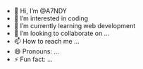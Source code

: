 - 👋 Hi, I’m @A7NDY
- 👀 I’m interested in coding 
- 🌱 I’m currently learning web development
- 💞️ I’m looking to collaborate on ...
- 📫 How to reach me ...
- 😄 Pronouns: ...
- ⚡ Fun fact: ...

<!---
A7NDY/A7NDY is a ✨ special ✨ repository because its `README.md` (this file) appears on your GitHub profile.
You can click the Preview link to take a look at your changes.
--->
